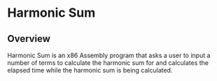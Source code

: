 # Harmonic Sum 

## Overview 
Harmonic Sum is an x86 Assembly program that asks a user to input a number of terms to calculate the harmonic sum for 
and calculates the elapsed time while the harmonic sum is being calculated.
